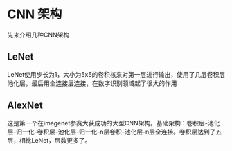 # CNN 架构

先来介绍几种CNN架构



## LeNet

LeNet使用步长为1，大小为5x5的卷积核来对第一层进行输出，使用了几层卷积层池化层，最后用全连接层连接，在数字识别领域起了很大的作用



## AlexNet

这是第一个在imagenet参赛大获成功的大型CNN架构。基础架构：卷积层-池化层-归一化-卷积层-池化层-归一化-n层卷积-池化层-n层全连接。卷积层达到了五层，相比LeNet，层数更多了。